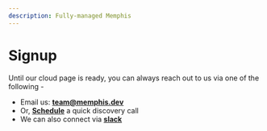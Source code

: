 ```yaml
---
description: Fully-managed Memphis
---
```


# Signup

Until our cloud page is ready, you can always reach out to us via one of the following -&#x20;

* Email us: **team@memphis.dev**
* Or, [**Schedule**](https://calendly.com/yanivbhemo/onboard-call-to-memphis-dev) a quick discovery call
* We can also connect via [**slack**](https://join.slack.com/share/enQtNTEzNTUxNTE4NjY0NC0wMDdjY2E2NTFiNTViMGQ1Nzg1NzdiOGZhY2JkM2JiYzE4ZTJlODc5ZDJhMTBkZWYxN2Q2NGIzM2NlNTlmMWNi)
